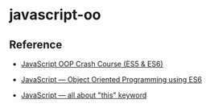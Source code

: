 # javascript-oo


## Reference
- [JavaScript OOP Crash Course (ES5 & ES6)](https://www.youtube.com/watch?v=vDJpGenyHaA)

- [JavaScript — Object Oriented Programming using ES6](https://codeburst.io/javascript-object-oriented-programming-using-es6-3cd2ac7fbbd8)

- [JavaScript — all about "this" keyword](https://codeburst.io/all-about-this-and-new-keywords-in-javascript-38039f71780c)